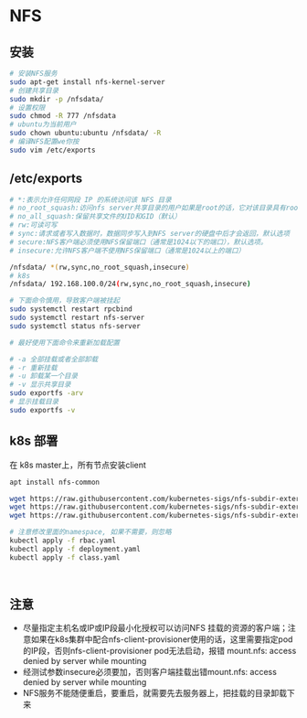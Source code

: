 # NFS

## 安装

```bash
# 安装NFS服务
sudo apt-get install nfs-kernel-server
# 创建共享目录
sudo mkdir -p /nfsdata/
# 设置权限
sudo chmod -R 777 /nfsdata
# ubuntu为当前用户
sudo chown ubuntu:ubuntu /nfsdata/ -R
# 编译NFS配置we你按
sudo vim /etc/exports
```

##  /etc/exports
```bash
# *:表示允许任何网段 IP 的系统访问该 NFS 目录
# no_root_squash:访问nfs server共享目录的用户如果是root的话，它对该目录具有root权限
# no_all_squash:保留共享文件的UID和GID（默认）
# rw:可读可写
# sync:请求或者写入数据时，数据同步写入到NFS server的硬盘中后才会返回，默认选项
# secure:NFS客户端必须使用NFS保留端口（通常是1024以下的端口），默认选项。
# insecure:允许NFS客户端不使用NFS保留端口（通常是1024以上的端口）

/nfsdata/ *(rw,sync,no_root_squash,insecure)
# k8s
/nfsdata/ 192.168.100.0/24(rw,sync,no_root_squash,insecure)
```

```bash
# 下面命令慎用，导致客户端被挂起
sudo systemctl restart rpcbind
sudo systemctl restart nfs-server
sudo systemctl status nfs-server

# 最好使用下面命令来重新加载配置

# -a 全部挂载或者全部卸载
# -r 重新挂载
# -u 卸载某一个目录
# -v 显示共享目录
sudo exportfs -arv
# 显示挂载目录
sudo exportfs -v
```

## k8s 部署

在 k8s master上，所有节点安装client

```bash
apt install nfs-common

wget https://raw.githubusercontent.com/kubernetes-sigs/nfs-subdir-external-provisioner/master/deploy/rbac.yaml
wget https://raw.githubusercontent.com/kubernetes-sigs/nfs-subdir-external-provisioner/master/deploy/deployment.yaml
wget https://raw.githubusercontent.com/kubernetes-sigs/nfs-subdir-external-provisioner/master/deploy/class.yaml

# 注意修改里面的namespace, 如果不需要，则忽略
kubectl apply -f rbac.yaml
kubectl apply -f deployment.yaml
kubectl apply -f class.yaml




```


## 注意

* 尽量指定主机名或IP或IP段最小化授权可以访问NFS 挂载的资源的客户端；注意如果在k8s集群中配合nfs-client-provisioner使用的话，这里需要指定pod的IP段，否则nfs-client-provisioner pod无法启动，报错 mount.nfs: access denied by server while mounting
* 经测试参数insecure必须要加，否则客户端挂载出错mount.nfs: access denied by server while mounting
* NFS服务不能随便重启，要重启，就需要先去服务器上，把挂载的目录卸载下来
